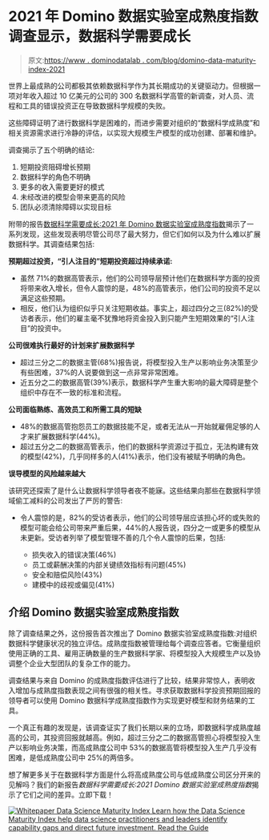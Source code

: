 # 2021 年 Domino 数据实验室成熟度指数调查显示，数据科学需要成长

> 原文:[https://www . dominodatalab . com/blog/domino-data-maturity-index-2021](https://www.dominodatalab.com/blog/domino-data-maturity-index-2021)

世界上最成熟的公司都极其依赖数据科学作为其长期成功的关键驱动力。但根据一项对年收入超过 10 亿美元的公司的 300 名数据科学高管的新调查，对人员、流程和工具的错误投资正在导致数据科学规模的失败。

这些障碍证明了进行数据科学是困难的，而进步需要对组织的“数据科学成熟度”和相关资源需求进行冷静的评估，以实现大规模生产模型的成功创建、部署和维护。

调查揭示了五个明确的结论:

1.  短期投资阻碍增长预期
2.  数据科学的角色不明确
3.  更多的收入需要更好的模式
4.  未经改进的模型会带来更高的风险
5.  团队必须清除障碍以实现目标

附带的报告[数据科学需要成长:2021 年 Domino 数据实验室成熟度指数](/resources/data-science-needs-to-grow-up/)揭示了一系列发现，这些发现表明尽管公司尽了最大努力，但它们如何以及为什么难以扩展数据科学。其调查结果包括:

**预期超过投资，“引人注目的”短期投资超过持续承诺:**

*   虽然 71%的数据高管表示，他们的公司领导层预计他们在数据科学方面的投资将带来收入增长，但令人震惊的是，48%的高管表示，他们公司的投资不足以满足这些预期。
*   相反，他们认为组织似乎只关注短期收益。事实上，超过四分之三(82%)的受访者表示，他们的雇主毫不犹豫地将资金投入到只能产生短期效果的“引人注目”的投资中。

**公司很难执行最好的计划来扩展数据科学**

*   超过三分之二的数据主管(68%)报告说，将模型投入生产以影响业务决策至少有些困难，37%的人说要做到这一点非常非常困难。
*   近五分之二的数据高管(39%)表示，数据科学产生重大影响的最大障碍是整个组织中存在不一致的标准和流程。

**公司面临熟练、高效员工和所需工具的短缺**

*   48%的数据高管抱怨员工的数据技能不足，或者无法从一开始就雇佣足够的人才来扩展数据科学(44%)。
*   超过五分之二的数据高管表示，他们的数据科学资源过于孤立，无法构建有效的模型(42%)，几乎同样多的人(41%)表示，他们没有被赋予明确的角色。

**误导模型的风险越来越大**

该研究还探索了是什么让数据科学领导者夜不能寐。这些结果向那些在数据科学领域偷工减料的公司发出了严厉的警告:

*   令人震惊的是，82%的受访者表示，他们的公司领导层应该担心坏的或失败的模型可能会给公司带来严重后果，44%的人报告说，四分之一或更多的模型从未更新。受访者列举了模型管理不善的几个令人震惊的后果，包括:

    *   损失收入的错误决策(46%)
    *   员工或薪酬决策的内部关键绩效指标有问题(45%)
    *   安全和赔偿风险(43%)
    *   建模中的歧视或偏见(41%)

## 介绍 Domino 数据实验室成熟度指数

除了调查结果之外，这份报告首次推出了 Domino 数据实验室成熟度指数:对组织数据科学健康状况的独立评估。成熟度指数被管理给每个调查应答者。它衡量组织使用正确的工具、雇用正确数量的生产数据科学家、将模型投入大规模生产以及协调整个企业大型团队的复杂工作的能力。

调查结果与来自 Domino 的成熟度指数评估进行了比较，结果非常惊人，表明收入增加与成熟度指数表现之间有很强的相关性。寻求获取数据科学投资预期回报的领导者可以使用 Domino 数据科学成熟度指数作为实现更好模型和财务结果的工具。

一个真正有趣的发现是，该调查证实了我们长期以来的立场，即数据科学成熟度越高的公司，其投资回报就越高。例如，超过三分之二的数据高管担心将模型投入生产以影响业务决策，而高成熟度公司中 53%的数据高管将模型投入生产几乎没有困难，是低成熟度公司中 25%的两倍多。

想了解更多关于在数据科学方面是什么将高成熟度公司与低成熟度公司区分开来的见解吗？我们的新报告*数据科学需要成长:2021 Domino 数据实验室成熟度指数*揭示了它们之间的差异。立即下载！

[![Whitepaper  Data Science Maturity Index  Learn how the Data Science Maturity Index help data science practitioners and leaders identify capability gaps and direct future investment. Read the Guide](../Images/44591335b524b51cf655e28dc953710e.png)](https://cta-redirect.hubspot.com/cta/redirect/6816846/11f95373-5b56-4a93-9542-2bd99ee3aed4)